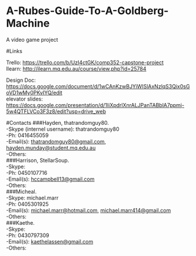 # A-Rubes-Guide-To-A-Goldberg-Machine
A video game project
 
#Links

Trello: https://trello.com/b/UzI4ctGK/comp352-capstone-project  
Ilearn: http://ilearn.mq.edu.au/course/view.php?id=25784  

Design Doc: https://docs.google.com/document/d/1wCAnKzwBJYiWISlAxNzlqS3Qix0sGoVD1wMy0PKvIYQ/edit  
elevator slides: https://docs.google.com/presentation/d/1IiXpdrlXnrALJPanTABblA7ppmj-5w4QTFLVCo3F3z8/edit?usp=drive_web  



#Contacts
###Hayden, thatrandomguy80.  
-Skype (internel username): thatrandomguy80  
-Ph: 0416455059  
-Email(s): thatrandomguy80@gmail.com, hayden.munday@student.mq.edu.au  
-Others:  
###Harrison, StellarSoup.  
-Skype:  
-Ph: 0450107716  
-Email(s): hccampbell13@gmail.com  
-Others:  
###Micheal.  
-Skype: michael.marr  
-Ph: 0405301925    
-Email(s): michael.marr@hotmail.com, michael.marr414@gmail.com   
-Others:  
###Kaethe.  
-Skype:   
-Ph: 0430797309  
-Email(s): kaethelassen@gmail.com  
-Others:  
